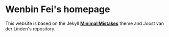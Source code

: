 # Wenbin Fei's homepage

This website is based on the Jekyll **[Minimal Mistakes](http://mmistakes.github.io/minimal-mistakes)** theme and Joost van der Linden's repository.
